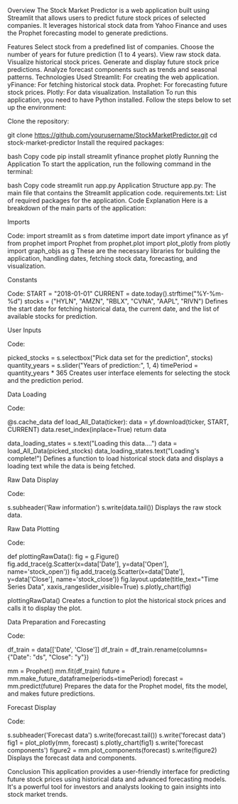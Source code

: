 Overview
The Stock Market Predictor is a web application built using Streamlit that allows users to predict future stock prices of selected companies. It leverages historical stock data from Yahoo Finance and uses the Prophet forecasting model to generate predictions.

Features
Select stock from a predefined list of companies.
Choose the number of years for future prediction (1 to 4 years).
View raw stock data.
Visualize historical stock prices.
Generate and display future stock price predictions.
Analyze forecast components such as trends and seasonal patterns.
Technologies Used
Streamlit: For creating the web application.
yFinance: For fetching historical stock data.
Prophet: For forecasting future stock prices.
Plotly: For data visualization.
Installation
To run this application, you need to have Python installed. Follow the steps below to set up the environment:

Clone the repository:

git clone https://github.com/yourusername/StockMarketPredictor.git
cd stock-market-predictor
Install the required packages:

bash
Copy code
pip install streamlit yfinance prophet plotly
Running the Application
To start the application, run the following command in the terminal:

bash
Copy code
streamlit run app.py
Application Structure
app.py: The main file that contains the Streamlit application code.
requirements.txt: List of required packages for the application.
Code Explanation
Here is a breakdown of the main parts of the application:

Imports

Code:
import streamlit as s
from datetime import date 
import yfinance as yf
from prophet import Prophet
from prophet.plot import plot_plotly
from plotly import graph_objs as g
These are the necessary libraries for building the application, handling dates, fetching stock data, forecasting, and visualization.

Constants

Code:
START = "2018-01-01"
CURRENT = date.today().strftime("%Y-%m-%d")
stocks = ("HYLN", "AMZN", "RBLX", "CVNA", "AAPL", "RIVN")
Defines the start date for fetching historical data, the current date, and the list of available stocks for prediction.

User Inputs

Code:

picked_stocks = s.selectbox("Pick data set for the prediction", stocks)
quantity_years = s.slider("Years of prediction:", 1, 4)
timePeriod = quantity_years * 365
Creates user interface elements for selecting the stock and the prediction period.

Data Loading

Code:

@s.cache_data
def load_All_Data(ticker):
    data = yf.download(ticker, START, CURRENT)
    data.reset_index(inplace=True)
    return data

data_loading_states = s.text("Loading this data....")
data = load_All_Data(picked_stocks)
data_loading_states.text("Loading's complete!")
Defines a function to load historical stock data and displays a loading text while the data is being fetched.

Raw Data Display

Code:

s.subheader('Raw information')
s.write(data.tail())
Displays the raw stock data.

Raw Data Plotting

Code:

def plottingRawData():
    fig = g.Figure()
    fig.add_trace(g.Scatter(x=data['Date'], y=data['Open'], name='stock_open'))
    fig.add_trace(g.Scatter(x=data['Date'], y=data['Close'], name='stock_close'))
    fig.layout.update(title_text="Time Series Data", xaxis_rangeslider_visible=True)
    s.plotly_chart(fig)

plottingRawData()
Creates a function to plot the historical stock prices and calls it to display the plot.

Data Preparation and Forecasting

Code:

df_train = data[['Date', 'Close']]
df_train = df_train.rename(columns={"Date": "ds", "Close": "y"})

mm = Prophet()
mm.fit(df_train)
future = mm.make_future_dataframe(periods=timePeriod)
forecast = mm.predict(future)
Prepares the data for the Prophet model, fits the model, and makes future predictions.

Forecast Display

Code:

s.subheader('Forecast data')
s.write(forecast.tail())
s.write('forecast data')
fig1 = plot_plotly(mm, forecast)
s.plotly_chart(fig1)
s.write('forecast components')
figure2 = mm.plot_components(forecast)
s.write(figure2)
Displays the forecast data and components.

Conclusion
This application provides a user-friendly interface for predicting future stock prices using historical data and advanced forecasting models. It's a powerful tool for investors and analysts looking to gain insights into stock market trends.





